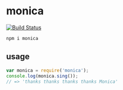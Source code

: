 # monica

[![Build Status](https://travis-ci.org/alsotang/monica.svg?branch=master)](https://travis-ci.org/alsotang/monica)

`npm i monica`

## usage

```js
var monica = require('monica');
console.log(monica.sing());
// => 'thanks thanks thanks thanks Monica'
```